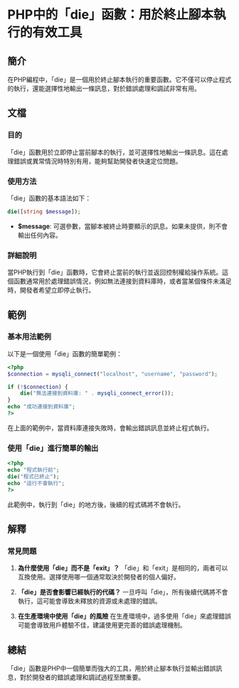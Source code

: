 <!--
Meta Description: # PHP中的「die」函數：用於終止腳本執行的有效工具 ## 簡介 在PHP編程中，「die」是一個用於終止腳本執行的重要函數。它不僅可以停止程式的執行，還能選擇性地輸出一條訊息，對於錯誤處理和調試非常有用。 ## 文檔 ### 目的 「die」函數用於立即停止當前腳本的執行，並可選擇性地輸出一條...
Meta Keywords: die, php, echo, message, connection
-->

# PHP中的「die」函數：用於終止腳本執行的有效工具

## 簡介
在PHP編程中，「die」是一個用於終止腳本執行的重要函數。它不僅可以停止程式的執行，還能選擇性地輸出一條訊息，對於錯誤處理和調試非常有用。

## 文檔
### 目的
「die」函數用於立即停止當前腳本的執行，並可選擇性地輸出一條訊息。這在處理錯誤或異常情況時特別有用，能夠幫助開發者快速定位問題。

### 使用方法
「die」函數的基本語法如下：

```php
die([string $message]);
```

- **$message**: 可選參數，當腳本被終止時要顯示的訊息。如果未提供，則不會輸出任何內容。

### 詳細說明
當PHP執行到「die」函數時，它會終止當前的執行並返回控制權給操作系統。這個函數通常用於處理錯誤情況，例如無法連接到資料庫時，或者當某個條件未滿足時，開發者希望立即停止執行。

## 範例
### 基本用法範例
以下是一個使用「die」函數的簡單範例：

```php
<?php
$connection = mysqli_connect("localhost", "username", "password");

if (!$connection) {
    die("無法連接到資料庫: " . mysqli_connect_error());
}
echo "成功連接到資料庫";
?>
```

在上面的範例中，當資料庫連接失敗時，會輸出錯誤訊息並終止程式執行。

### 使用「die」進行簡單的輸出
```php
<?php
echo "程式執行前";
die("程式已終止");
echo "這行不會執行";
?>
```

此範例中，執行到「die」的地方後，後續的程式碼將不會執行。

## 解釋
### 常見問題
1. **為什麼使用「die」而不是「exit」？**
   「die」和「exit」是相同的，兩者可以互換使用。選擇使用哪一個通常取決於開發者的個人偏好。

2. **「die」是否會影響已經執行的代碼？**
   一旦呼叫「die」，所有後續代碼將不會執行，這可能會導致未釋放的資源或未處理的錯誤。

3. **在生產環境中使用「die」的風險**
   在生產環境中，過多使用「die」來處理錯誤可能會導致用戶體驗不佳，建議使用更完善的錯誤處理機制。

## 總結
「die」函數是PHP中一個簡單而強大的工具，用於終止腳本執行並輸出錯誤訊息，對於開發者的錯誤處理和調試過程至關重要。
